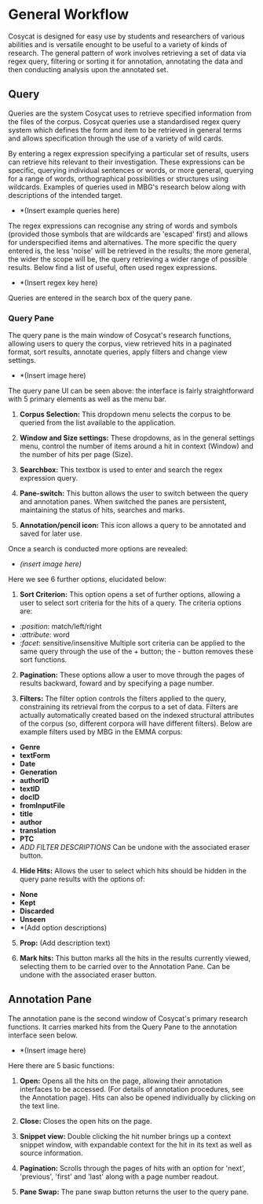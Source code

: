 # **General Workflow**

Cosycat is designed for easy use by students and researchers of various abilities and is versatile enought to be useful to a variety of kinds of research. The general pattern of work involves retrieving a set of data via regex query, filtering or sorting it for annotation, annotating the data and then conducting analysis upon the annotated set.

## **Query**

Queries are the system Cosycat uses to retrieve specified information from the files of the corpus. Cosycat queries use a standardised regex query system which defines the form and item to be retrieved in general terms and allows specification through the use of a variety of wild cards.

By entering a regex expression specifying a particular set of results, users can retrieve hits relevant to their investigation. These expressions can be specific, querying individual sentences or words, or more general, querying for a range of words, orthographical possibilities or structures using wildcards. Examples of queries used in MBG's research below along with descriptions of the intended target.

 * *(Insert example queries here)
 
The regex expressions can recognise any string of words and symbols (provided those symbols that are wildcards are 'escaped' first) and allows for underspecified items and alternatives. The more specific the query entered is, the less 'noise' will be retrieved in the results; the more general, the wider the scope will be, the query retrieving a wider range of possible results. Below find a list of useful, often used regex expressions.

 * *(Insert regex key here)
 
Queries are entered in the search box of the query pane.

### **Query Pane**

The query pane is the main window of Cosycat's research functions, allowing users to query the corpus, view retrieved hits in a paginated format, sort results, annotate queries, apply filters and change view settings. 

* *(Insert image here)

The query pane UI can be seen above: the interface is fairly straightforward with 5 primary elements as well as the menu bar. 

1. **Corpus Selection:** This dropdown menu selects the corpus to be queried from the list available to the application.

2. **Window and Size settings:** These dropdowns, as in the general settings menu, control the number of items around a hit in context (Window) and the number of hits per page (Size).

3. **Searchbox:** This textbox is used to enter and search the regex expression query.

4. **Pane-switch:** This button allows the user to switch between the query and annotation panes. When switched the panes are persistent, maintaining the status of hits, searches and marks.

5. **Annotation/pencil icon:** This icon allows a query to be annotated and saved for later use.

Once a search is conducted more options are revealed:

* *(insert image here)*

Here we see 6 further options, elucidated below:

1. **Sort Criterion:** This option opens a set of further options, allowing a user to select sort criteria for the hits of a query. The criteria options are: 
  * *:position*: match/left/right
  * *:attribute*: word
  * *:facet*: sensitive/insensitive
Multiple sort criteria can be applied to the same query through the use of the *+* button; the *-* button removes these sort functions.

2. **Pagination:** These options allow a user to move through the pages of results backward, foward and by specifying a page number.

3. **Filters:** The filter option controls the filters applied to the query, constraining its retrieval from the corpus to a set of data. Filters are actually automatically created based on the indexed structural attributes of the corpus (so, different corpora will have different filters). Below are example filters used by MBG in the EMMA corpus:
  * **Genre**
  * **textForm**
  * **Date**
  * **Generation**
  * **authorID**
  * **textID**
  * **docID**
  * **fromInputFile**
  * **title**
  * **author**
  * **translation**
  * **PTC**
  * *ADD FILTER DESCRIPTIONS*
Can be undone with the associated eraser button.

4. **Hide Hits:** Allows the user to select which hits should be hidden in the query pane results with the options of:
  * **None**
  * **Kept**
  * **Discarded**
  * **Unseen**
  * *(Add option descriptions)

5. **Prop:** (Add description text)

6. **Mark hits:** This button marks all the hits in the results currently viewed, selecting them to be carried over to the Annotation Pane. Can be undone with the associated eraser button.

## **Annotation Pane**
The annotation pane is the second window of Cosycat's primary research functions. It carries marked hits from the Query Pane to the annotation interface seen below.

* *(Insert image here)

Here there are 5 basic functions:

1. **Open:** Opens all the hits on the page, allowing their annotation interfaces to be accessed. (For details of annotation procedures, see the Annotation page). Hits can also be opened individually by clicking on the text line.

2. **Close:** Closes the open hits on the page.

3. **Snippet view:** Double clicking the hit number brings up a context snippet window, with expandable context for the hit in its text as well as source information.

4. **Pagination:** Scrolls through the pages of hits with an option for 'next', 'previous', 'first' and 'last' along with a page number readout.

5. **Pane Swap:** The pane swap button returns the user to the query pane.
